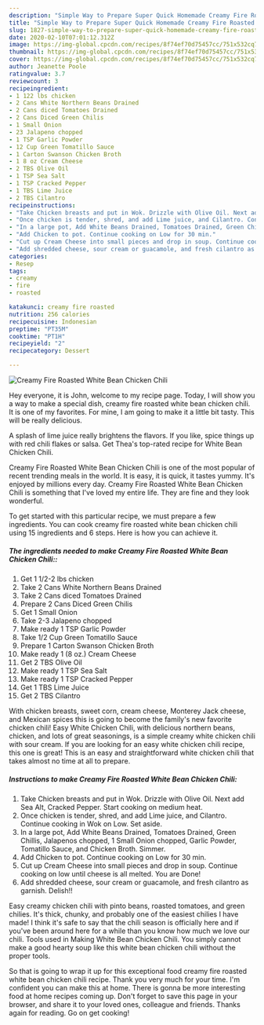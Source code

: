 ```yaml
---
description: "Simple Way to Prepare Super Quick Homemade Creamy Fire Roasted White Bean Chicken Chili"
title: "Simple Way to Prepare Super Quick Homemade Creamy Fire Roasted White Bean Chicken Chili"
slug: 1827-simple-way-to-prepare-super-quick-homemade-creamy-fire-roasted-white-bean-chicken-chili
date: 2020-02-10T07:01:12.312Z
image: https://img-global.cpcdn.com/recipes/8f74ef70d75457cc/751x532cq70/creamy-fire-roasted-white-bean-chicken-chili-recipe-main-photo.jpg
thumbnail: https://img-global.cpcdn.com/recipes/8f74ef70d75457cc/751x532cq70/creamy-fire-roasted-white-bean-chicken-chili-recipe-main-photo.jpg
cover: https://img-global.cpcdn.com/recipes/8f74ef70d75457cc/751x532cq70/creamy-fire-roasted-white-bean-chicken-chili-recipe-main-photo.jpg
author: Jeanette Poole
ratingvalue: 3.7
reviewcount: 3
recipeingredient:
- 1 122 lbs chicken
- 2 Cans White Northern Beans Drained
- 2 Cans diced Tomatoes Drained
- 2 Cans Diced Green Chilis
- 1 Small Onion
- 23 Jalapeno chopped
- 1 TSP Garlic Powder
- 12 Cup Green Tomatillo Sauce
- 1 Carton Swanson Chicken Broth
- 1 8 oz Cream Cheese
- 2 TBS Olive Oil
- 1 TSP Sea Salt
- 1 TSP Cracked Pepper
- 1 TBS Lime Juice
- 2 TBS Cilantro
recipeinstructions:
- "Take Chicken breasts and put in Wok. Drizzle with Olive Oil. Next add Sea Alt, Cracked Pepper. Start cooking on medium heat."
- "Once chicken is tender, shred, and add Lime juice, and Cilantro. Continue cooking in Wok on Low. Set aside."
- "In a large pot, Add White Beans Drained, Tomatoes Drained, Green Chillis, Jalapenos chopped, 1 Small Onion chopped, Garlic Powder, Tomatillo Sauce, and Chicken Broth. Simmer."
- "Add Chicken to pot. Continue cooking on Low for 30 min."
- "Cut up Cream Cheese into small pieces and drop in soup. Continue cooking on low until cheese is all melted. You are Done!"
- "Add shredded cheese, sour cream or guacamole, and fresh cilantro as garnish. Delish!!"
categories:
- Resep
tags:
- creamy
- fire
- roasted

katakunci: creamy fire roasted
nutrition: 256 calories
recipecuisine: Indonesian
preptime: "PT35M"
cooktime: "PT1H"
recipeyield: "2"
recipecategory: Dessert

---
```



![Creamy Fire Roasted White Bean Chicken Chili](https://img-global.cpcdn.com/recipes/8f74ef70d75457cc/751x532cq70/creamy-fire-roasted-white-bean-chicken-chili-recipe-main-photo.jpg)

Hey everyone, it is John, welcome to my recipe page. Today, I will show you a way to make a special dish, creamy fire roasted white bean chicken chili. It is one of my favorites. For mine, I am going to make it a little bit tasty. This will be really delicious.

A splash of lime juice really brightens the flavors. If you like, spice things up with red chili flakes or salsa. Get Thea&#39;s top-rated recipe for White Bean Chicken Chili.

Creamy Fire Roasted White Bean Chicken Chili is one of the most popular of recent trending meals in the world. It is easy, it is quick, it tastes yummy. It's enjoyed by millions every day. Creamy Fire Roasted White Bean Chicken Chili is something that I've loved my entire life. They are fine and they look wonderful.


To get started with this particular recipe, we must prepare a few ingredients. You can cook creamy fire roasted white bean chicken chili using 15 ingredients and 6 steps. Here is how you can achieve it.

##### The ingredients needed to make Creamy Fire Roasted White Bean Chicken Chili::

1. Get 1 1/2-2 lbs chicken
1. Take 2 Cans White Northern Beans Drained
1. Take 2 Cans diced Tomatoes Drained
1. Prepare 2 Cans Diced Green Chilis
1. Get 1 Small Onion
1. Take 2-3 Jalapeno chopped
1. Make ready 1 TSP Garlic Powder
1. Take 1/2 Cup Green Tomatillo Sauce
1. Prepare 1 Carton Swanson Chicken Broth
1. Make ready 1 (8 oz.) Cream Cheese
1. Get 2 TBS Olive Oil
1. Make ready 1 TSP Sea Salt
1. Make ready 1 TSP Cracked Pepper
1. Get 1 TBS Lime Juice
1. Get 2 TBS Cilantro


With chicken breasts, sweet corn, cream cheese, Monterey Jack cheese, and Mexican spices this is going to become the family&#39;s new favorite chicken chili! Easy White Chicken Chili, with delicious northern beans, chicken, and lots of great seasonings, is a simple creamy white chicken chili with sour cream. If you are looking for an easy white chicken chili recipe, this one is great! This is an easy and straightforward white chicken chili that takes almost no time at all to prepare. 

##### Instructions to make Creamy Fire Roasted White Bean Chicken Chili:

1. Take Chicken breasts and put in Wok. Drizzle with Olive Oil. Next add Sea Alt, Cracked Pepper. Start cooking on medium heat.
1. Once chicken is tender, shred, and add Lime juice, and Cilantro. Continue cooking in Wok on Low. Set aside.
1. In a large pot, Add White Beans Drained, Tomatoes Drained, Green Chillis, Jalapenos chopped, 1 Small Onion chopped, Garlic Powder, Tomatillo Sauce, and Chicken Broth. Simmer.
1. Add Chicken to pot. Continue cooking on Low for 30 min.
1. Cut up Cream Cheese into small pieces and drop in soup. Continue cooking on low until cheese is all melted. You are Done!
1. Add shredded cheese, sour cream or guacamole, and fresh cilantro as garnish. Delish!!


Easy creamy chicken chili with pinto beans, roasted tomatoes, and green chilies. It&#39;s thick, chunky, and probably one of the easiest chilies I have made! I think it&#39;s safe to say that the chili season is officially here and if you&#39;ve been around here for a while than you know how much we love our chili. Tools used in Making White Bean Chicken Chili. You simply cannot make a good hearty soup like this white bean chicken chili without the proper tools. 

So that is going to wrap it up for this exceptional food creamy fire roasted white bean chicken chili recipe. Thank you very much for your time. I'm confident you can make this at home. There is gonna be more interesting food at home recipes coming up. Don't forget to save this page in your browser, and share it to your loved ones, colleague and friends. Thanks again for reading. Go on get cooking!
